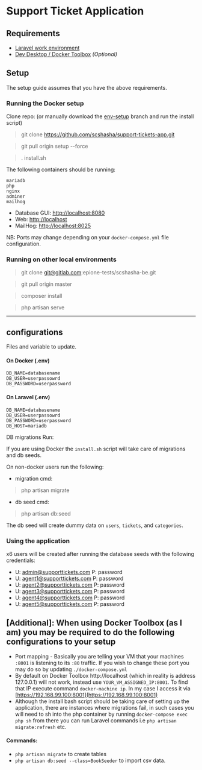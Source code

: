 # Support Ticket Application

## Requirements

- [Laravel work environment](https://laravel.com/docs/5.x)
- [Dev Desktop / Docker Toolbox](https://www.docker.com/products/docker-desktop) _(Optional)_

## Setup

The setup guide assumes that you have the above requirements.

### Running the Docker setup

Clone repo: (or manually download the [env-setup](https://gitlab.com/epione-tests/scshasha-be/-/tree/env-setup) branch and run the install script)

> git clone https://github.com/scshasha/support-tickets-app.git

> git pull origin setup --force

> . install.sh

The following containers should be running:

```
mariadb
php
nginx
adminer
mailhog
```
- Database GUI: [http://localhost:8080](http://localhost:8080)
- Web: [http://localhost](http://localhost)
- MailHog: [http://localhost:8025](http://localhost:8025)

NB: Ports may change depending on your `docker-compose.yml` file configuration.

### Running on other local environments

> git clone git@gitlab.com:epione-tests/scshasha-be.git

> git pull origin master

> composer install

> php artisan serve

---

## configurations

Files and variable to update.

#### On Docker (.env)

```
DB_NAME=databasename
DB_USER=userpassowrd
DB_PASSWORD=userpassword
```

#### On Laravel (.env)

```
DB_NAME=databasename
DB_USER=userpassowrd
DB_PASSWORD=userpassword
DB_HOST=mariadb
```

DB migrations Run:

If you are using Docker the `install.sh` script will take care of migrations and db seeds.

On non-docker users run the following:
- migration cmd:
> php artisan migrate
- db seed cmd:
> php artisan db:seed


The db seed will create dummy data on `users`, `tickets`, and `categories`.

### Using the application
x6 users will be created after running the database seeds with the following credentials:
- U: admin@supporttickets.com P: password
- U: agent1@supporttickets.com P: password
- U: agent2@supporttickets.com P: password
- U: agent3@supporttickets.com P: password
- U: agent4@supporttickets.com P: password
- U: agent5@supporttickets.com P: password


## [Additional]: When using Docker Toolbox (as I am) you may be required to do the following configurations to your setup

- Port mapping - Basically you are telling your VM that your machines `:8001` is listening to its `:80` traffic. If you wish to change these port you may do so by updating `./docker-compose.yml`
- By default on Docker Toolbox http://localhost (which in reality is address 127.0.0.1) will not work, instead use `YOUR_VM_ASSIGNED_IP:8001`. To find that IP execute command `docker-machine ip`. In my case I access it via [https://192.168.99.100:8001](https://192.168.99.100:8001)
- Although the install bash script should be taking care of setting up the application, there are instances where migrations fail, in such cases you will need to sh into the php container by running `docker-compose exec php sh` from there you can run Laravel commands i.e `php artisan migrate:refresh` etc.

#### Commands:

- `php artisan migrate` to create tables
- `php artisan db:seed --class=BookSeeder` to import csv data.
